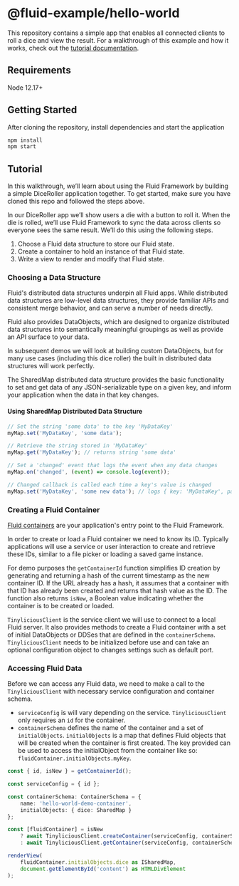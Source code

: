 # @fluid-example/hello-world

This repository contains a simple app that enables all connected clients to roll a dice and view the result. For a
walkthrough of this example and how it works, check out the [tutorial documentation](https://aka.ms/fluid/tutorial).

## Requirements

Node 12.17+

## Getting Started

After cloning the repository, install dependencies and start the application

```bash
npm install
npm start
```

## Tutorial

In this walkthrough, we’ll learn about using the Fluid Framework by building a simple DiceRoller application together.
To get started, make sure you have cloned this repo and followed the steps above.

In our DiceRoller app we’ll show users a die with a button to roll it. When the die is rolled, we’ll use Fluid Framework
to sync the data across clients so everyone sees the same result. We’ll do this using the following steps.

1. Choose a Fluid data structure to store our Fluid state.
2. Create a container to hold an instance of that Fluid state.
3. Write a view to render and modify that Fluid state.

### Choosing a Data Structure

Fluid's distributed data structures underpin all Fluid apps. While distributed data structures are low-level data
structures, they provide familiar APIs and consistent merge behavior, and can serve a number of needs directly.

Fluid also provides DataObjects, which are designed to organize distributed data structures into semantically meaningful
groupings as well as provide an API surface to your data.

In subsequent demos we will look at building custom DataObjects, but for many use cases (including this dice roller) the
built in distributed data structures will work perfectly.

The SharedMap distributed data structure provides the basic functionality to set and get data of any JSON-serializable
type on a given key, and inform your application when the data in that key changes.

#### Using SharedMap Distributed Data Structure

```ts
// Set the string 'some data' to the key 'MyDataKey'
myMap.set('MyDataKey', 'some data');

// Retrieve the string stored in 'MyDataKey'
myMap.get('MyDataKey'); // returns string 'some data'

// Set a 'changed' event that logs the event when any data changes
myMap.on('changed', (event) => console.log(event));

// Changed callback is called each time a key's value is changed
myMap.set('MyDataKey', 'some new data'); // logs { key: 'MyDataKey', path: '/', previousValue: 'some data' }
```

### Creating a Fluid Container

[Fluid containers](https://fluidframework.com/docs/glossary/#container) are your application's entry point to the Fluid
Framework.

In order to create or load a Fluid container we need to know its ID. Typically applications will use a service or user
interaction to create and retrieve these IDs, similar to a file picker or loading a saved game instance.

For demo purposes the `getContainerId` function simplifies ID creation by generating and returning a hash of the current
timestamp as the new container ID. If the URL already has a hash, it assumes that a container with that ID has already
been created and returns that hash value as the ID. The function also returns `isNew`, a Boolean value indicating
whether the container is to be created or loaded.

`TinyliciousClient` is the service client we will use to connect to a local Fluid server. It also provides methods to
create a Fluid container with a set of initial DataObjects or DDSes that are defined in the `containerSchema`.
`TinyliciousClient` needs to be initialized before use and can take an optional configuration object to changes settings
such as default port.

### Accessing Fluid Data

Before we can access any Fluid data, we need to make a call to the `TinyliciousClient` with necessary service
configuration and container schema.

- `serviceConfig` is will vary depending on the service. `TinyliciousClient` only requires an `id` for the container.
- `containerSchema` defines the name of the container and a set of `initialObjects`. `initialObjects` is a map that
  defines Fluid objects that will be created when the container is first created. The key provided can be used to access
  the initialObject from the container like so: `fluidContainer.initialObjects.myKey`.

```ts
const { id, isNew } = getContainerId();

const serviceConfig = { id };

const containerSchema: ContainerSchema = {
    name: 'hello-world-demo-container',
    initialObjects: { dice: SharedMap }
};

const [fluidContainer] = isNew
    ? await TinyliciousClient.createContainer(serviceConfig, containerSchema)
    : await TinyliciousClient.getContainer(serviceConfig, containerSchema);

renderView(
    fluidContainer.initialObjects.dice as ISharedMap,
    document.getElementById('content') as HTMLDivElement
);
```
